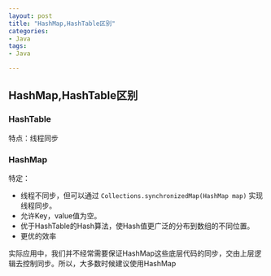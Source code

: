 ```yaml
---
layout: post
title: "HashMap,HashTable区别"
categories:
- Java
tags:
- Java

---
```


## HashMap,HashTable区别

### HashTable
特点：线程同步 

### HashMap
特定：

* 线程不同步，但可以通过 ``` Collections.synchronizedMap(HashMap map) ``` 实现线程同步。
* 允许Key，value值为空。
* 优于HashTable的Hash算法，使Hash值更广泛的分布到数组的不同位置。
* 更优的效率

实际应用中，我们并不经常需要保证HashMap这些底层代码的同步，交由上层逻辑去控制同步。所以，大多数时候建议使用HashMap
